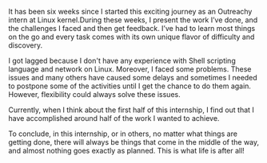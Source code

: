 It has been six weeks since I started this exciting journey as an Outreachy intern at Linux kernel.During these weeks, I present the work I’ve done, and the challenges I faced and then get feedback. I’ve had to learn most things on the go and every task comes with its own unique flavor of difficulty and discovery.

I got lagged because I don't have any experience with Shell scripting language and network on Linux. Moreover, I faced some problems. These issues and many others have caused some delays and sometimes I needed to postpone some of the activities until I get the chance to do them again. 
However, flexibility could always solve these issues.

Currently, when I think about the first half of this internship, I find out that I have accomplished around half of the work I wanted to achieve.

To conclude, in this internship, or in others, no matter what things are getting done, there will always be things that come in the middle of the way,
and almost nothing goes exactly as planned. This is what life is after all!
